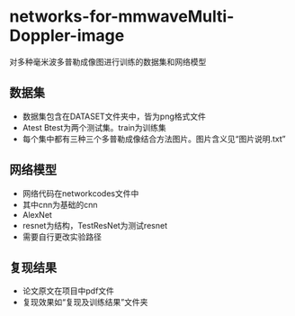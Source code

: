 # networks-for-mmwaveMulti-Doppler-image
对多种毫米波多普勒成像图进行训练的数据集和网络模型
## 数据集
* 数据集包含在DATASET文件夹中，皆为png格式文件
* Atest Btest为两个测试集。train为训练集
* 每个集中都有三种三个多普勒成像结合方法图片。图片含义见“图片说明.txt”
## 网络模型
* 网络代码在networkcodes文件中
* 其中cnn为基础的cnn
* AlexNet
* resnet为结构，TestResNet为测试resnet
* 需要自行更改实验路径
## 复现结果
* 论文原文在项目中pdf文件
* 复现效果如“复现及训练结果”文件夹
